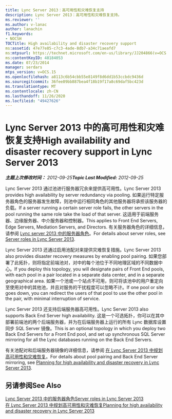 ```yaml
---
title: Lync Server 2013：高可用性和灾难恢复支持
description: Lync Server 2013：高可用性和灾难恢复支持。
ms.reviewer: ''
ms.author: v-lanac
author: lanachin
f1.keywords:
- NOCSH
TOCTitle: High availability and disaster recovery support
ms:assetid: 47e77e85-c7c3-4ade-8db7-a34c71aeafd7
ms:mtpsurl: https://technet.microsoft.com/en-us/library/JJ204866(v=OCS.15)
ms:contentKeyID: 48184053
ms.date: 07/23/2014
manager: serdars
mtps_version: v=OCS.15
ms.openlocfilehash: a8113c6b54cbb55e8149f8d6dd1b53ccbdc9436d
ms.sourcegitcommit: 36fee89bb887bea4f18b19f17a8c69daf5bc423d
ms.translationtype: MT
ms.contentlocale: zh-CN
ms.lasthandoff: 11/26/2020
ms.locfileid: "49427626"
---
```

# <a name="high-availability-and-disaster-recovery-support-in-lync-server-2013"></a><span data-ttu-id="2a502-103">Lync Server 2013 中的高可用性和灾难恢复支持</span><span class="sxs-lookup"><span data-stu-id="2a502-103">High availability and disaster recovery support in Lync Server 2013</span></span>

<div data-xmlns="http://www.w3.org/1999/xhtml">

<div class="topic" data-xmlns="http://www.w3.org/1999/xhtml" data-msxsl="urn:schemas-microsoft-com:xslt" data-cs="https://msdn.microsoft.com/">

<div data-asp="https://msdn2.microsoft.com/asp">



</div>

<div id="mainSection">

<div id="mainBody"><span data-ttu-id="2a502-104">

<span> </span></span><span class="sxs-lookup"><span data-stu-id="2a502-104">

<span> </span></span></span>

<span data-ttu-id="2a502-105">_**主题上次修改时间：** 2012-09-25_</span><span class="sxs-lookup"><span data-stu-id="2a502-105">_**Topic Last Modified:** 2012-09-25_</span></span>

<span data-ttu-id="2a502-106">Lync Server 2013 通过池进行服务器冗余来提供高可用性。</span><span class="sxs-lookup"><span data-stu-id="2a502-106">Lync Server 2013 provides high availability by server redundancy via pooling.</span></span> <span data-ttu-id="2a502-107">如果运行特定服务器角色的服务器发生故障，则池中运行相同角色的其他服务器将承担该服务器的负载。</span><span class="sxs-lookup"><span data-stu-id="2a502-107">If a server running a certain server role fails, the other servers in the pool running the same role take the load of that server.</span></span> <span data-ttu-id="2a502-108">这适用于前端服务器、边缘服务器、中介服务器和控制器。</span><span class="sxs-lookup"><span data-stu-id="2a502-108">This applies to Front End Servers, Edge Servers, Mediation Servers, and Directors.</span></span> <span data-ttu-id="2a502-109">有关服务器角色的详细信息，请参阅 [Lync server 2013 中的服务器角色](lync-server-2013-server-roles.md)。</span><span class="sxs-lookup"><span data-stu-id="2a502-109">For details about server roles, see [Server roles in Lync Server 2013](lync-server-2013-server-roles.md).</span></span>

<span data-ttu-id="2a502-110">Lync Server 2013 还通过启用池配对来提供灾难恢复措施。</span><span class="sxs-lookup"><span data-stu-id="2a502-110">Lync Server 2013 also provides disaster recovery measures by enabling pool pairing.</span></span> <span data-ttu-id="2a502-111">如果您部署了此拓扑，则将指定前端池对，对中的每个池位于不同地理区域的不同数据中心。</span><span class="sxs-lookup"><span data-stu-id="2a502-111">If you deploy this topology, you will designate pairs of Front End pools, with each pool in a pair located in a separate data center, and in a separate geographical area.</span></span> <span data-ttu-id="2a502-112">如果一个池或一个站点不可用，则可将该池中的用户重定向至使用对中的其他池，并且对服务的干扰程度可以忽略不计。</span><span class="sxs-lookup"><span data-stu-id="2a502-112">If one pool or site goes down, you can redirect the users of that pool to use the other pool in the pair, with minimal interruption of service.</span></span>

<span data-ttu-id="2a502-113">Lync Server 2013 还支持后端服务器高可用性。</span><span class="sxs-lookup"><span data-stu-id="2a502-113">Lync Server 2013 also supports Back End Server high availability.</span></span> <span data-ttu-id="2a502-114">这是一个可选拓扑，你可以在其中部署前端池的两个后端服务器，并为在后端服务器上运行的所有 Lync 数据库设置同步 SQL Server 镜像。</span><span class="sxs-lookup"><span data-stu-id="2a502-114">This is an optional topology in which you deploy two Back End Servers for a Front End pool, and set up synchronous SQL Server mirroring for all the Lync databases running on the Back End Servers.</span></span>

<span data-ttu-id="2a502-115">有关池配对和后端服务器镜像的详细信息，请参阅 [在 Lync Server 2013 中规划高可用性和灾难恢复](lync-server-2013-planning-for-high-availability-and-disaster-recovery.md)。</span><span class="sxs-lookup"><span data-stu-id="2a502-115">For details about pool pairing and Back End Server mirroring, see [Planning for high availability and disaster recovery in Lync Server 2013](lync-server-2013-planning-for-high-availability-and-disaster-recovery.md).</span></span>

<div>

## <a name="see-also"></a><span data-ttu-id="2a502-116">另请参阅</span><span class="sxs-lookup"><span data-stu-id="2a502-116">See Also</span></span>


[<span data-ttu-id="2a502-117">Lync Server 2013 中的服务器角色</span><span class="sxs-lookup"><span data-stu-id="2a502-117">Server roles in Lync Server 2013</span></span>](lync-server-2013-server-roles.md)  
[<span data-ttu-id="2a502-118">在 Lync Server 2013 中规划高可用性和灾难恢复</span><span class="sxs-lookup"><span data-stu-id="2a502-118">Planning for high availability and disaster recovery in Lync Server 2013</span></span>](lync-server-2013-planning-for-high-availability-and-disaster-recovery.md)  
  

<span data-ttu-id="2a502-119"></div>

</div>

<span> </span>

</div>

</div>

</span><span class="sxs-lookup"><span data-stu-id="2a502-119"></div>

</div>

<span> </span>

</div>

</div>

</span></span></div>

